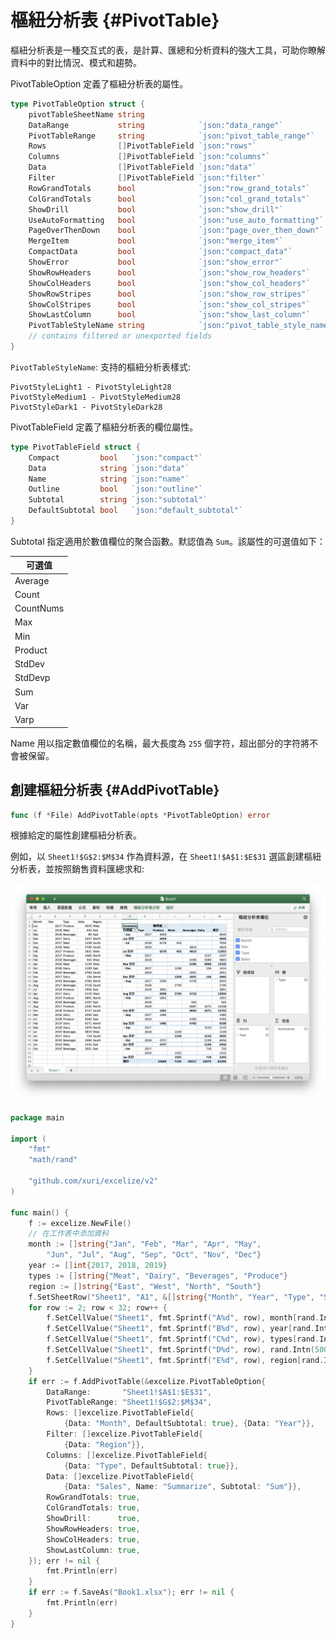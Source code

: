 # 樞紐分析表 {#PivotTable}

樞紐分析表是一種交互式的表，是計算、匯總和分析資料的強大工具，可助你瞭解資料中的對比情況、模式和趨勢。

PivotTableOption 定義了樞紐分析表的屬性。

```go
type PivotTableOption struct {
    pivotTableSheetName string
    DataRange           string            `json:"data_range"`
    PivotTableRange     string            `json:"pivot_table_range"`
    Rows                []PivotTableField `json:"rows"`
    Columns             []PivotTableField `json:"columns"`
    Data                []PivotTableField `json:"data"`
    Filter              []PivotTableField `json:"filter"`
    RowGrandTotals      bool              `json:"row_grand_totals"`
    ColGrandTotals      bool              `json:"col_grand_totals"`
    ShowDrill           bool              `json:"show_drill"`
    UseAutoFormatting   bool              `json:"use_auto_formatting"`
    PageOverThenDown    bool              `json:"page_over_then_down"`
    MergeItem           bool              `json:"merge_item"`
    CompactData         bool              `json:"compact_data"`
    ShowError           bool              `json:"show_error"`
    ShowRowHeaders      bool              `json:"show_row_headers"`
    ShowColHeaders      bool              `json:"show_col_headers"`
    ShowRowStripes      bool              `json:"show_row_stripes"`
    ShowColStripes      bool              `json:"show_col_stripes"`
    ShowLastColumn      bool              `json:"show_last_column"`
    PivotTableStyleName string            `json:"pivot_table_style_name"`
    // contains filtered or unexported fields
}
```

`PivotTableStyleName`: 支持的樞紐分析表樣式:

```text
PivotStyleLight1 - PivotStyleLight28
PivotStyleMedium1 - PivotStyleMedium28
PivotStyleDark1 - PivotStyleDark28
```

PivotTableField 定義了樞紐分析表的欄位屬性。

```go
type PivotTableField struct {
    Compact         bool   `json:"compact"`
    Data            string `json:"data"`
    Name            string `json:"name"`
    Outline         bool   `json:"outline"`
    Subtotal        string `json:"subtotal"`
    DefaultSubtotal bool   `json:"default_subtotal"`
}
```

Subtotal 指定適用於數值欄位的聚合函數。默認值為 `Sum`。該屬性的可選值如下：

|可選值|
|---|
|Average|
|Count|
|CountNums|
|Max|
|Min|
|Product|
|StdDev|
|StdDevp|
|Sum|
|Var|
|Varp|

Name 用以指定數值欄位的名稱，最大長度為 `255` 個字符，超出部分的字符將不會被保留。

## 創建樞紐分析表 {#AddPivotTable}

```go
func (f *File) AddPivotTable(opts *PivotTableOption) error
```

根據給定的屬性創建樞紐分析表。

例如，以 `Sheet1!$G$2:$M$34` 作為資料源，在 `Sheet1!$A$1:$E$31` 選區創建樞紐分析表，並按照銷售資料匯總求和:

<p align="center"><img width="1117" src="./images/pivot_table_01.png" alt="使用 Go 語言通過 exceliz 創建樞紐分析表"></p>

```go
package main

import (
    "fmt"
    "math/rand"

    "github.com/xuri/excelize/v2"
)

func main() {
    f := excelize.NewFile()
    // 在工作表中添加資料
    month := []string{"Jan", "Feb", "Mar", "Apr", "May",
        "Jun", "Jul", "Aug", "Sep", "Oct", "Nov", "Dec"}
    year := []int{2017, 2018, 2019}
    types := []string{"Meat", "Dairy", "Beverages", "Produce"}
    region := []string{"East", "West", "North", "South"}
    f.SetSheetRow("Sheet1", "A1", &[]string{"Month", "Year", "Type", "Sales", "Region"})
    for row := 2; row < 32; row++ {
        f.SetCellValue("Sheet1", fmt.Sprintf("A%d", row), month[rand.Intn(12)])
        f.SetCellValue("Sheet1", fmt.Sprintf("B%d", row), year[rand.Intn(3)])
        f.SetCellValue("Sheet1", fmt.Sprintf("C%d", row), types[rand.Intn(4)])
        f.SetCellValue("Sheet1", fmt.Sprintf("D%d", row), rand.Intn(5000))
        f.SetCellValue("Sheet1", fmt.Sprintf("E%d", row), region[rand.Intn(4)])
    }
    if err := f.AddPivotTable(&excelize.PivotTableOption{
        DataRange:       "Sheet1!$A$1:$E$31",
        PivotTableRange: "Sheet1!$G$2:$M$34",
        Rows: []excelize.PivotTableField{
            {Data: "Month", DefaultSubtotal: true}, {Data: "Year"}},
        Filter: []excelize.PivotTableField{
            {Data: "Region"}},
        Columns: []excelize.PivotTableField{
            {Data: "Type", DefaultSubtotal: true}},
        Data: []excelize.PivotTableField{
            {Data: "Sales", Name: "Summarize", Subtotal: "Sum"}},
        RowGrandTotals: true,
        ColGrandTotals: true,
        ShowDrill:      true,
        ShowRowHeaders: true,
        ShowColHeaders: true,
        ShowLastColumn: true,
    }); err != nil {
        fmt.Println(err)
    }
    if err := f.SaveAs("Book1.xlsx"); err != nil {
        fmt.Println(err)
    }
}
```
